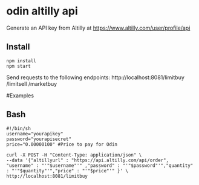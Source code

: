 # odin altilly api

Generate an API key from Altilly at https://www.altilly.com/user/profile/api

## Install
```
npm install
npm start
```

Send requests to the following endpoints:
http://localhost:8081/limitbuy
                     /limitsell
                     /marketbuy

#Examples

## Bash
```
#!/bin/sh
username="yourapikey"
password="yourapisecret"
price="0.00000100" #Price to pay for Odin

curl -X POST -H "Content-Type: application/json" \
--data '{"altillyurl" : "https://api.altilly.com/api/order", "username" : "'"$username"'" ,"password" : "'"$password"'","quantity" : "'"$quantity"'","price" : "'"$price"'" }' \
http://localhost:8081/limitbuy
```
